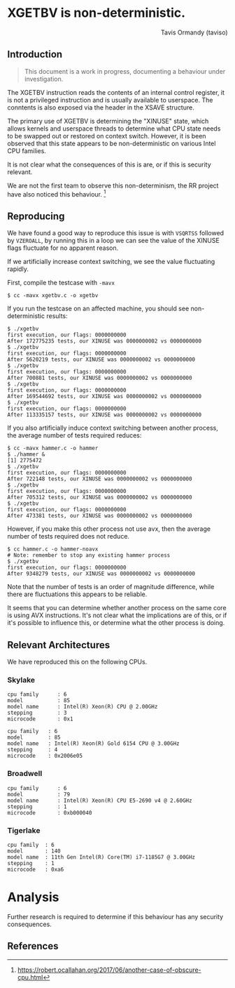 # XGETBV is non-deterministic.

<p align="right">Tavis Ormandy (taviso)</p>

## Introduction

> This document is a work in progress, documenting a behaviour under investigation.

The XGETBV instruction reads the contents of an internal control register, it
is not a privileged instruction and is usually available to userspace. The
conntents is also exposed via the header in the XSAVE structure.

The primary use of XGETBV is determining the "XINUSE" state, which allows
kernels and userspace threads to determine what CPU state needs to be swapped
out or restored on context switch. However, it is been observed that this state
appears to be non-deterministic on various Intel CPU families.

It is not clear what the consequences of this is are, or if this is security
relevant.

We are not the first team to observe this non-determinism, the RR project have
also noticed this behaviour. [^1]

## Reproducing

We have found a good way to reproduce this issue is with `VSQRTSS` followed by
`VZEROALL`, by running this in a loop we can see the value of the XINUSE flags
fluctuate for no apparent reason.

If we artificially increase context switching, we see the value fluctuating
rapidly.

First, compile the testcase with `-mavx`

```
$ cc -mavx xgetbv.c -o xgetbv
```

If you run the testcase on an affected machine, you should see
non-deterministic results:

```
$ ./xgetbv
first execution, our flags: 0000000000
After 172775235 tests, our XINUSE was 0000000002 vs 0000000000
$ ./xgetbv
first execution, our flags: 0000000000
After 5620219 tests, our XINUSE was 0000000002 vs 0000000000
$ ./xgetbv
first execution, our flags: 0000000000
After 700881 tests, our XINUSE was 0000000002 vs 0000000000
$ ./xgetbv
first execution, our flags: 0000000000
After 169544692 tests, our XINUSE was 0000000002 vs 0000000000
$ ./xgetbv
first execution, our flags: 0000000000
After 113335157 tests, our XINUSE was 0000000002 vs 0000000000
```

If you also artificially induce context switching between another process, the
average number of tests required reduces:

```
$ cc -mavx hammer.c -o hammer
$ ./hammer &
[1] 2775472
$ ./xgetbv 
first execution, our flags: 0000000000
After 722148 tests, our XINUSE was 0000000002 vs 0000000000
$ ./xgetbv 
first execution, our flags: 0000000000
After 705312 tests, our XINUSE was 0000000002 vs 0000000000
$ ./xgetbv 
first execution, our flags: 0000000000
After 473381 tests, our XINUSE was 0000000002 vs 0000000000
```

However, if you make this other process not use avx, then the average number of
tests required does not reduce.

```
$ cc hammer.c -o hammer-noavx
# Note: remember to stop any existing hammer process
$ ./xgetbv
first execution, our flags: 0000000000
After 9348279 tests, our XINUSE was 0000000002 vs 0000000000
```

Note that the number of tests is an order of magnitude difference, while there
are fluctuations this appears to be reliable.

It seems that you can determine whether another process on the same core is
using AVX instructions. It's not clear what the implications are of this, or if
it's possible to influence this, or determine what the other process is doing.


## Relevant Architectures

We have reproduced this on the following CPUs.

### Skylake
```
cpu family      : 6
model           : 85
model name      : Intel(R) Xeon(R) CPU @ 2.00GHz
stepping        : 3
microcode       : 0x1
```
```
cpu family   : 6
model        : 85
model name   : Intel(R) Xeon(R) Gold 6154 CPU @ 3.00GHz
stepping     : 4
microcode    : 0x2006e05
```

### Broadwell
```
cpu family      : 6
model           : 79
model name      : Intel(R) Xeon(R) CPU E5-2690 v4 @ 2.60GHz
stepping        : 1
microcode       : 0xb000040
```

### Tigerlake
```
cpu family  : 6
model       : 140
model name  : 11th Gen Intel(R) Core(TM) i7-1185G7 @ 3.00GHz
stepping    : 1
microcode   : 0xa6
```

# Analysis

Further research is required to determine if this behaviour has any security consequences.

## References

[^1]: https://robert.ocallahan.org/2017/06/another-case-of-obscure-cpu.html
